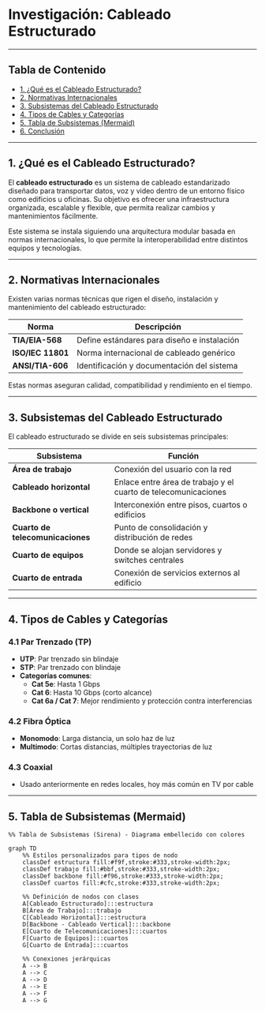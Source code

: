 # Investigación: Cableado Estructurado

---

## Tabla de Contenido

- [1. ¿Qué es el Cableado Estructurado?](#1-qué-es-el-cableado-estructurado)
- [2. Normativas Internacionales](#2-normativas-internacionales)
- [3. Subsistemas del Cableado Estructurado](#3-subsistemas-del-cableado-estructurado)
- [4. Tipos de Cables y Categorías](#4-tipos-de-cables-y-categorías)
- [5. Tabla de Subsistemas (Mermaid)](#5-tabla-de-subsistemas-mermaid)
- [6. Conclusión](#6-conclusión)

---

## 1. ¿Qué es el Cableado Estructurado?

El **cableado estructurado** es un sistema de cableado estandarizado diseñado para transportar datos, voz y video dentro de un entorno físico como edificios u oficinas. Su objetivo es ofrecer una infraestructura organizada, escalable y flexible, que permita realizar cambios y mantenimientos fácilmente.

Este sistema se instala siguiendo una arquitectura modular basada en normas internacionales, lo que permite la interoperabilidad entre distintos equipos y tecnologías.

---

## 2. Normativas Internacionales

Existen varias normas técnicas que rigen el diseño, instalación y mantenimiento del cableado estructurado:

| Norma            | Descripción                                     |
|------------------|-------------------------------------------------|
| **TIA/EIA-568**  | Define estándares para diseño e instalación     |
| **ISO/IEC 11801**| Norma internacional de cableado genérico        |
| **ANSI/TIA-606** | Identificación y documentación del sistema      |

Estas normas aseguran calidad, compatibilidad y rendimiento en el tiempo.

---

## 3. Subsistemas del Cableado Estructurado

El cableado estructurado se divide en seis subsistemas principales:

| Subsistema                | Función                                                  |
|---------------------------|-----------------------------------------------------------|
| **Área de trabajo**       | Conexión del usuario con la red                           |
| **Cableado horizontal**   | Enlace entre área de trabajo y el cuarto de telecomunicaciones |
| **Backbone o vertical**   | Interconexión entre pisos, cuartos o edificios            |
| **Cuarto de telecomunicaciones** | Punto de consolidación y distribución de redes         |
| **Cuarto de equipos**     | Donde se alojan servidores y switches centrales           |
| **Cuarto de entrada**     | Conexión de servicios externos al edificio                |

---

## 4. Tipos de Cables y Categorías

### 4.1 Par Trenzado (TP)

- **UTP**: Par trenzado sin blindaje  
- **STP**: Par trenzado con blindaje  
- **Categorías comunes**:
  - **Cat 5e**: Hasta 1 Gbps
  - **Cat 6**: Hasta 10 Gbps (corto alcance)
  - **Cat 6a / Cat 7**: Mejor rendimiento y protección contra interferencias

### 4.2 Fibra Óptica

- **Monomodo**: Larga distancia, un solo haz de luz  
- **Multimodo**: Cortas distancias, múltiples trayectorias de luz

### 4.3 Coaxial

- Usado anteriormente en redes locales, hoy más común en TV por cable

---

## 5. Tabla de Subsistemas (Mermaid)

```mermaid
%% Tabla de Subsistemas (Sirena) - Diagrama embellecido con colores

graph TD
    %% Estilos personalizados para tipos de nodo
    classDef estructura fill:#f9f,stroke:#333,stroke-width:2px;
    classDef trabajo fill:#bbf,stroke:#333,stroke-width:2px;
    classDef backbone fill:#f96,stroke:#333,stroke-width:2px;
    classDef cuartos fill:#cfc,stroke:#333,stroke-width:2px;

    %% Definición de nodos con clases
    A[Cableado Estructurado]:::estructura
    B[Área de Trabajo]:::trabajo
    C[Cableado Horizontal]:::estructura
    D[Backbone - Cableado Vertical]:::backbone
    E[Cuarto de Telecomunicaciones]:::cuartos
    F[Cuarto de Equipos]:::cuartos
    G[Cuarto de Entrada]:::cuartos

    %% Conexiones jerárquicas
    A --> B
    A --> C
    A --> D
    A --> E
    A --> F
    A --> G
